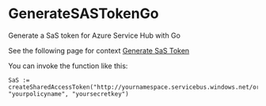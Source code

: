 # GenerateSASTokenGo
Generate a SaS token for Azure Service Hub with Go

See the following page for context [Generate SaS Token](https://docs.microsoft.com/en-us/rest/api/eventhub/generate-sas-token)

You can invoke the function like this:
```
SaS := createSharedAccessToken("http://yournamespace.servicebus.windows.net/orders", "yourpolicyname", "yoursecretkey")
```
